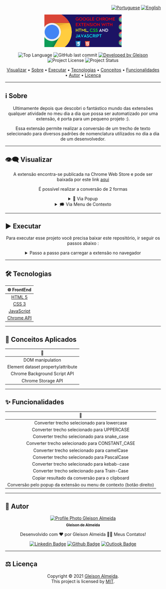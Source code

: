<div align="right">
  
  [![Portuguese](https://www.countryflags.io/br/flat/32.png)](README.md)
  [![English](https://www.countryflags.io/us/flat/32.png)](README-US.md)
  
</div>

<p align="center">
  <img alt="Chrome Extension" src=".github/logo.png" width="250px"/>
</p>

<p align="center"> 
  <img alt="Top Language" src="https://img.shields.io/github/languages/top/gleisonkz/change-case-popup-chrome-extension?color=3498db&style=for-the-badge">
  <img alt="GitHub last commit" src="https://img.shields.io/github/last-commit/gleisonkz/change-case-popup-chrome-extension?color=3498db&style=for-the-badge&label=Ultimo%20Commit">   
  <a href="https://github.com/gleisonkz">
    <img alt="Developed by Gleison" src="https://img.shields.io/badge/Developer-Gleison-%3498db?color=3498db&style=for-the-badge&label=Desenvolvedor">
  </a>  
  <img alt="Project License" src="https://img.shields.io/apm/l/vim-mode?style=for-the-badge&label=licen%C3%A7a"/>   
   <img alt="Project Status" src="https://img.shields.io/badge/concluído-%3498db?color=green&style=for-the-badge&label=Status">  
  
</p>

<p align="center">
 <a href="#eye_speech_bubble-visualizar">Visualizar</a> •
 <a href="#information_source-sobre">Sobre</a> •
 <a href="#arrow_forward-executar">Executar</a> •
 <a href="#hammer_and_wrench-tecnologias">Tecnologias</a> • 
 <a href="#brain-conceitos-aplicados">Conceitos</a> •
 <a href="#sparkles-funcionalidades">Funcionalidades</a> •
 <a href="#boy-autor">Autor</a> •
 <a href="#balance_scale-licença">Licença</a>
</p>

---

## :information_source: Sobre

<div align="center">

Ultimamente depois que descobri o fantástico mundo das extensões qualquer atividade no meu dia a dia que possa ser automatizado por uma extensão, é porta para um pequeno projeto :).

Essa extensão permite realizar a conversão de um trecho de texto selecionado para diversos padrões de nomenclatura utilizados no dia a dia de um desenvolvedor.

---

</div>

## :eye_speech_bubble: **Visualizar**

<div align="center">

A extensão encontra-se publicada na Chrome Web Store e pode ser baixada por este link [aqui](https://chrome.google.com/webstore/detail/i%2B1-helper/pahefalbpfookcihpfalcoalamcbggme?hl=en&authuser=0)

É possível realizar a conversão de 2 formas

<details>
  <summary>🎈 Via Popup  </summary>

|                                🎈 Popup                                |
| :--------------------------------------------------------------------: |
| <kbd><img src=".github/previews/context-menu.gif" alt="Tablet"/></kbd> |

</details>

<details>
  <summary>🗯 Via Menu de Contexto  </summary>

|                         🗯 Context Menu                          |
| :-------------------------------------------------------------: |
| <kbd><img src=".github/previews/popup.gif" alt="Tablet"/></kbd> |

</details>

</div>
  
---

## :arrow_forward: **Executar**

<div align="center">

Para executar esse projeto você precisa baixar este repositório, ir seguir os passos abaixo :

<details>
  <summary>Passo a passo para carregar a extensão no navegador</summary>

|            :one: ir para o menu de gerenciador de extensões            |
| :--------------------------------------------------------------------: |
| <kbd><img src=".github/previews/how-to-run/1.png" alt="Step 1"/></kbd> |

| :two: ative o modo de desenvolvedor clicando no botão toggle no canto superior direito. |
| :-------------------------------------------------------------------------------------: |
|         <kbd><img src=".github/previews/how-to-run/2.png" alt="Step 2"/></kbd>          |

| :three: clique no botão carregar sem compactação e selecione o diretório do projeto. |
| :----------------------------------------------------------------------------------: |
|        <kbd><img src=".github/previews/how-to-run/3.png" alt="Step 3"/></kbd>        |

</details>

</div>

---

## :hammer_and_wrench: **Tecnologias**

<div align="center">

|                       :globe_with_meridians: FrontEnd                       |
| :-------------------------------------------------------------------------: |
|         [HTML 5](https://developer.mozilla.org/en-US/docs/Web/HTML)         |
|          [CSS 3](https://developer.mozilla.org/en-US/docs/Web/CSS)          |
|    [JavaScript](https://developer.mozilla.org/en-US/docs/Web/JavaScript)    |
| [Chrome API ](https://developer.chrome.com/docs/extensions/mv3/getstarted/) |

</div>

---

## :brain: **Conceitos Aplicados**

<div align="center">

|          :page_facing_up:          |
| :--------------------------------: |
|          DOM manipulation          |
| Element dataset property/attribute |
|    Chrome Background Script API    |
|         Chrome Storage API         |

</div>

---

## :sparkles: **Funcionalidades**

<div align="center">

|                           :page_facing_up:                           |
| :------------------------------------------------------------------: |
|             Converter trecho selecionado para lowercase              |
|             Converter trecho selecionado para UPPERCASE              |
|             Converter trecho selecionado para snake_case             |
|           Converter trecho selecionado para CONSTANT_CASE            |
|             Converter trecho selecionado para camelCase              |
|             Converter trecho selecionado para PascalCase             |
|             Converter trecho selecionado para kebab-case             |
|             Converter trecho selecionado para Train-Case             |
|            Copiar resultado da conversão para o clipboard            |
| Conversão pelo popup da extensão ou menu de contexto (botão direito) |

</div>

---

## :boy: **Autor**

<div align="center">

<a href="https://github.com/gleisonkz">
 <img src="https://avatars1.githubusercontent.com/u/9919?s=200&v=4" width="100px;" alt="Profile Photo Gleison Almeida"/>
 <br/>
 <sub><b>Gleison de Almeida</b></sub>
</a>

Desenvolvido com ❤️ por Gleison Almeida 👋🏽 Meus Contatos!

[![Linkedin Badge](https://img.shields.io/badge/-Gleison-blue?style=flat-square&logo=Linkedin&logoColor=white)](https://www.linkedin.com/in/gleison-ribeiro-a65257119)
[![Github Badge](https://img.shields.io/badge/-Gleison-000?style=flat-square&logo=Github&logoColor=white)](https://github.com/gleisonkz)
[![Outlook Badge](https://img.shields.io/badge/-Gleison-0078d4?style=flat-square&logo=microsoft-outlook&logoColor=white)](mailto:gleisonsubzerokz@gmail.com)

</div>

---

## :balance_scale: **Licença**

<div align="center">

Copyright © 2021 [Gleison Almeida](https://github.com/gleisonkz).<br />
This project is licensed by [MIT](./LICENSE).

</div>
